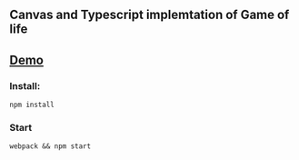 ## Canvas and Typescript implemtation of Game of life

## [Demo](https://agile-basin-30867.herokuapp.com/)

### Install:
`npm install`

### Start
`webpack && npm start`